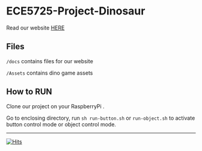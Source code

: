 # ECE5725-Project-Dinosaur

Read our website [HERE](https://rd-pong.github.io/ECE5725-Project-Dinosaur/)

## Files

```/docs``` contains files for our website

```/Assets``` contains dino game assets

## How to RUN

Clone our project on your RaspberryPi . 

Go to enclosing directory, run ```sh run-button.sh``` or ```run-object.sh``` to activate button control mode or object control mode.


---
[![Hits](https://hits.seeyoufarm.com/api/count/incr/badge.svg?url=https%3A%2F%2Fgithub.com%2Frd-pong%2FECE5725-Project-Dinosaur&count_bg=%2379C83D&title_bg=%23555555&icon=&icon_color=%23E7E7E7&title=HITS&edge_flat=false)](https://hits.seeyoufarm.com)
